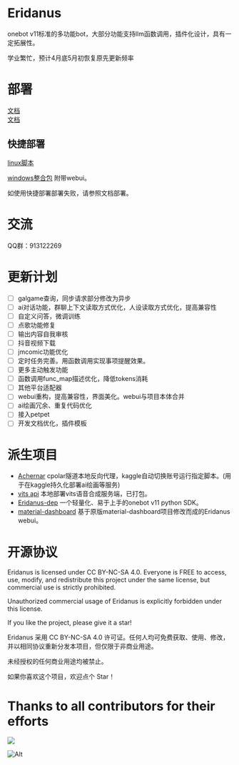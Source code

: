 
# Eridanus
onebot v11标准的多功能bot，大部分功能支持llm函数调用，插件化设计，具有一定拓展性。

学业繁忙，预计4月底5月初恢复原先更新频率

# 部署
[文档](https://eridanus.netlify.app)    
[文档](https://eridanus-doc.netlify.app/)


## 快捷部署
[linux脚本](https://gitee.com/laixi_lingdun/eridanus_deploy)

[windows整合包](https://github.com/avilliai/Eridanus/releases) 附带webui。

如使用快捷部署部署失败，请参照文档部署。
# 交流
QQ群：913122269
# 更新计划
- [ ] galgame查询，同步请求部分修改为异步
- [ ] ai对话功能，群聊上下文读取方式优化，人设读取方式优化，提高兼容性
- [ ] 自定义问答，微调训练
- [ ] 点歌功能修复
- [ ] 输出内容自我审核
- [ ] 抖音视频下载
- [ ] jmcomic功能优化
- [ ] 定时任务完善。用函数调用实现事项提醒效果。
- [ ] 更多主动触发功能
- [ ] 函数调用func_map描述优化，降低tokens消耗
- [ ] 其他平台适配器
- [ ] webui重构，提高兼容性，界面美化。webui与项目本体合并
- [ ] ai绘画冗余、重复代码优化
- [ ] 接入petpet
- [ ] 开发文档优化，插件模板
# 派生项目
- [Achernar](https://github.com/avilliai/Achernar) cpolar隧道本地反向代理，kaggle自动切换账号运行指定脚本。(用于在kaggle持久化部署ai绘画等服务)
- [vits api](https://github.com/avilliai/vits_api) 本地部署vits语音合成服务端，已打包。
- [Eridanus-dep](https://github.com/avilliai/eridanus-dep) 一个轻量化、易于上手的onebot v11 python SDK。
- [material-dashboard](https://github.com/avilliai/material-dashboard) 基于原版material-dashboard项目修改而成的Eridanus webui。
# 开源协议
Eridanus is licensed under CC BY-NC-SA 4.0. Everyone is FREE to access, use, modify, and redistribute this project under the same license, but commercial use is strictly prohibited.

Unauthorized commercial usage of Eridanus is explicitly forbidden under this license.

If you like the project, please give it a star!

Eridanus 采用 CC BY-NC-SA 4.0 许可证。任何人均可免费获取、使用、修改，并以相同协议重新分发本项目，但仅限于非商业用途。

未经授权的任何商业用途均被禁止。

如果你喜欢这个项目，欢迎点个 Star！
# Thanks to all contributors for their efforts

<a href="https://github.com/avilliai/Eridanus/graphs/contributors" target="_blank">
  <img src="https://contrib.rocks/image?repo=avilliai/Eridanus" />
</a>

![Alt](https://repobeats.axiom.co/api/embed/2e669d8cf896cdd4259d7810df2f07fbfa5fe0df.svg "Repobeats analytics image")
